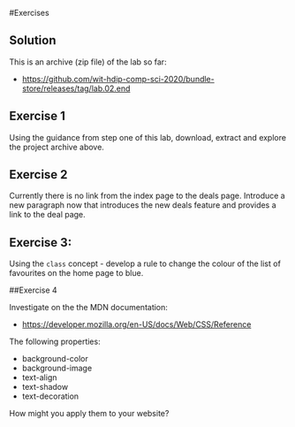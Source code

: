 #Exercises

## Solution

This is an archive (zip file) of the lab so far:

- <https://github.com/wit-hdip-comp-sci-2020/bundle-store/releases/tag/lab.02.end>

## Exercise 1

Using the guidance from step one of this lab, download, extract and explore the project archive above.

## Exercise 2

Currently there is no link from the index page to the deals page. Introduce a new paragraph now that introduces the new deals feature and provides a link to the deal page.


## Exercise 3:

Using the `class` concept - develop a rule to change the colour of the list of favourites on the home page to blue.

##Exercise 4

Investigate on the the MDN documentation:

- <https://developer.mozilla.org/en-US/docs/Web/CSS/Reference>

The following properties:

- background-color
- background-image
- text-align
- text-shadow
- text-decoration

How might you apply them to your website?
